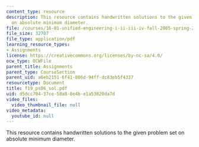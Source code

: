 ```yaml
---
content_type: resource
description: This resource contains handwritten solutions to the given problem set
  on absolute minimum diameter.
file: /courses/16-01-unified-engineering-i-ii-iii-iv-fall-2005-spring-2006/d5dcc70437ce58a88e4be1a53820da7d_f19_ps06_sol.pdf
file_size: 32707
file_type: application/pdf
learning_resource_types:
- Assignments
license: https://creativecommons.org/licenses/by-nc-sa/4.0/
ocw_type: OCWFile
parent_title: Assignments
parent_type: CourseSection
parent_uid: a6eb2151-6f41-806d-94ff-dc83eb5f4337
resourcetype: Document
title: f19_ps06_sol.pdf
uid: d5dcc704-37ce-58a8-8e4b-e1a53820da7d
video_files:
  video_thumbnail_file: null
video_metadata:
  youtube_id: null
---
```

This resource contains handwritten solutions to the given problem set on absolute minimum diameter.